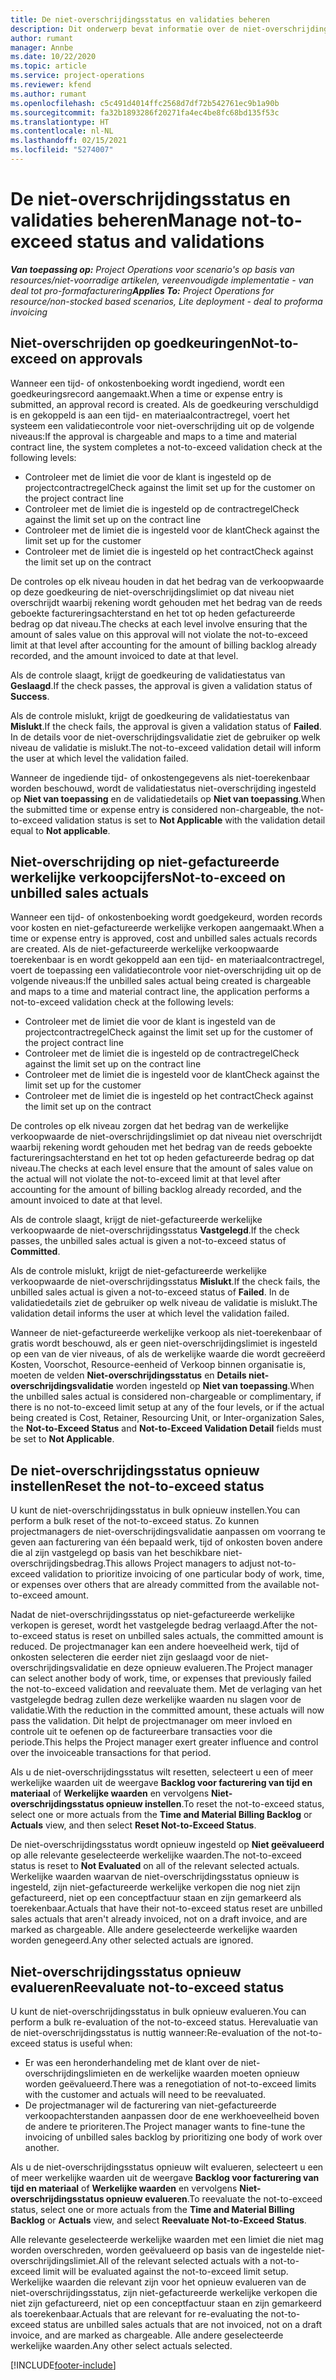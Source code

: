 ```yaml
---
title: De niet-overschrijdingsstatus en validaties beheren
description: Dit onderwerp bevat informatie over de niet-overschrijdingslimietcontroles die worden uitgevoerd in Project Operations.
author: rumant
manager: Annbe
ms.date: 10/22/2020
ms.topic: article
ms.service: project-operations
ms.reviewer: kfend
ms.author: rumant
ms.openlocfilehash: c5c491d4014ffc2568d7df72b542761ec9b1a90b
ms.sourcegitcommit: fa32b1893286f20271fa4ec4be8fc68bd135f53c
ms.translationtype: HT
ms.contentlocale: nl-NL
ms.lasthandoff: 02/15/2021
ms.locfileid: "5274007"
---
```

# <a name="manage-not-to-exceed-status-and-validations"></a><span data-ttu-id="62aa2-103">De niet-overschrijdingsstatus en validaties beheren</span><span class="sxs-lookup"><span data-stu-id="62aa2-103">Manage not-to-exceed status and validations</span></span> 

<span data-ttu-id="62aa2-104">_**Van toepassing op:** Project Operations voor scenario's op basis van resources/niet-voorradige artikelen, vereenvoudigde implementatie - van deal tot pro-formafacturering_</span><span class="sxs-lookup"><span data-stu-id="62aa2-104">_**Applies To:** Project Operations for resource/non-stocked based scenarios, Lite deployment - deal to proforma invoicing_</span></span>

## <a name="not-to-exceed-on-approvals"></a><span data-ttu-id="62aa2-105">Niet-overschrijden op goedkeuringen</span><span class="sxs-lookup"><span data-stu-id="62aa2-105">Not-to-exceed on approvals</span></span>

<span data-ttu-id="62aa2-106">Wanneer een tijd- of onkostenboeking wordt ingediend, wordt een goedkeuringsrecord aangemaakt.</span><span class="sxs-lookup"><span data-stu-id="62aa2-106">When a time or expense entry is submitted, an approval record is created.</span></span> <span data-ttu-id="62aa2-107">Als de goedkeuring verschuldigd is en gekoppeld is aan een tijd- en materiaalcontractregel, voert het systeem een validatiecontrole voor niet-overschrijding uit op de volgende niveaus:</span><span class="sxs-lookup"><span data-stu-id="62aa2-107">If the approval is chargeable and maps to a time and material contract line, the system completes a not-to-exceed validation check at the following levels:</span></span>

  - <span data-ttu-id="62aa2-108">Controleer met de limiet die voor de klant is ingesteld op de projectcontractregel</span><span class="sxs-lookup"><span data-stu-id="62aa2-108">Check against the limit set up for the customer on the project contract line</span></span>
  - <span data-ttu-id="62aa2-109">Controleer met de limiet die is ingesteld op de contractregel</span><span class="sxs-lookup"><span data-stu-id="62aa2-109">Check against the limit set up on the contract line</span></span>
  - <span data-ttu-id="62aa2-110">Controleer met de limiet die is ingesteld voor de klant</span><span class="sxs-lookup"><span data-stu-id="62aa2-110">Check against the limit set up for the customer</span></span>
  - <span data-ttu-id="62aa2-111">Controleer met de limiet die is ingesteld op het contract</span><span class="sxs-lookup"><span data-stu-id="62aa2-111">Check against the limit set up on the contract</span></span>

<span data-ttu-id="62aa2-112">De controles op elk niveau houden in dat het bedrag van de verkoopwaarde op deze goedkeuring de niet-overschrijdingslimiet op dat niveau niet overschrijdt waarbij rekening wordt gehouden met het bedrag van de reeds geboekte factureringsachterstand en het tot op heden gefactureerde bedrag op dat niveau.</span><span class="sxs-lookup"><span data-stu-id="62aa2-112">The checks at each level involve ensuring that the amount of sales value on this approval will not violate the not-to-exceed limit at that level after accounting for the amount of billing backlog already recorded, and the amount invoiced to date at that level.</span></span>

<span data-ttu-id="62aa2-113">Als de controle slaagt, krijgt de goedkeuring de validatiestatus van **Geslaagd**.</span><span class="sxs-lookup"><span data-stu-id="62aa2-113">If the check passes, the approval is given a validation status of **Success**.</span></span>

<span data-ttu-id="62aa2-114">Als de controle mislukt, krijgt de goedkeuring de validatiestatus van **Mislukt**.</span><span class="sxs-lookup"><span data-stu-id="62aa2-114">If the check fails, the approval is given a validation status of **Failed**.</span></span> <span data-ttu-id="62aa2-115">In de details voor de niet-overschrijdingsvalidatie ziet de gebruiker op welk niveau de validatie is mislukt.</span><span class="sxs-lookup"><span data-stu-id="62aa2-115">The not-to-exceed validation detail will inform the user at which level the validation failed.</span></span>

<span data-ttu-id="62aa2-116">Wanneer de ingediende tijd- of onkostengegevens als niet-toerekenbaar worden beschouwd, wordt de validatiestatus niet-overschrijding ingesteld op **Niet van toepassing** en de validatiedetails op **Niet van toepassing**.</span><span class="sxs-lookup"><span data-stu-id="62aa2-116">When the submitted time or expense entry is considered non-chargeable, the not-to-exceed validation status is set to **Not Applicable** with the validation detail equal to **Not applicable**.</span></span>

## <a name="not-to-exceed-on-unbilled-sales-actuals"></a><span data-ttu-id="62aa2-117">Niet-overschrijding op niet-gefactureerde werkelijke verkoopcijfers</span><span class="sxs-lookup"><span data-stu-id="62aa2-117">Not-to-exceed on unbilled sales actuals</span></span>

<span data-ttu-id="62aa2-118">Wanneer een tijd- of onkostenboeking wordt goedgekeurd, worden records voor kosten en niet-gefactureerde werkelijke verkopen aangemaakt.</span><span class="sxs-lookup"><span data-stu-id="62aa2-118">When a time or expense entry is approved, cost and unbilled sales actuals records are created.</span></span> <span data-ttu-id="62aa2-119">Als de niet-gefactureerde werkelijke verkoopwaarde toerekenbaar is en wordt gekoppeld aan een tijd- en materiaalcontractregel, voert de toepassing een validatiecontrole voor niet-overschrijding uit op de volgende niveaus:</span><span class="sxs-lookup"><span data-stu-id="62aa2-119">If the unbilled sales actual being created is chargeable and maps to a time and material contract line, the application performs a not-to-exceed validation check at the following levels:</span></span>

  - <span data-ttu-id="62aa2-120">Controleer met de limiet die voor de klant is ingesteld van de projectcontractregel</span><span class="sxs-lookup"><span data-stu-id="62aa2-120">Check against the limit set up for the customer of the project contract line</span></span>
  - <span data-ttu-id="62aa2-121">Controleer met de limiet die is ingesteld op de contractregel</span><span class="sxs-lookup"><span data-stu-id="62aa2-121">Check against the limit set up on the contract line</span></span>
  - <span data-ttu-id="62aa2-122">Controleer met de limiet die is ingesteld voor de klant</span><span class="sxs-lookup"><span data-stu-id="62aa2-122">Check against the limit set up for the customer</span></span>
  - <span data-ttu-id="62aa2-123">Controleer met de limiet die is ingesteld op het contract</span><span class="sxs-lookup"><span data-stu-id="62aa2-123">Check against the limit set up on the contract</span></span>

<span data-ttu-id="62aa2-124">De controles op elk niveau zorgen dat het bedrag van de werkelijke verkoopwaarde de niet-overschrijdingslimiet op dat niveau niet overschrijdt waarbij rekening wordt gehouden met het bedrag van de reeds geboekte factureringsachterstand en het tot op heden gefactureerde bedrag op dat niveau.</span><span class="sxs-lookup"><span data-stu-id="62aa2-124">The checks at each level ensure that the amount of sales value on the actual will not violate the not-to-exceed limit at that level after accounting for the amount of billing backlog already recorded, and the amount invoiced to date at that level.</span></span>

<span data-ttu-id="62aa2-125">Als de controle slaagt, krijgt de niet-gefactureerde werkelijke verkoopwaarde de niet-overschrijdingsstatus **Vastgelegd**.</span><span class="sxs-lookup"><span data-stu-id="62aa2-125">If the check passes, the unbilled sales actual is given a not-to-exceed status of **Committed**.</span></span>

<span data-ttu-id="62aa2-126">Als de controle mislukt, krijgt de niet-gefactureerde werkelijke verkoopwaarde de niet-overschrijdingsstatus **Mislukt**.</span><span class="sxs-lookup"><span data-stu-id="62aa2-126">If the check fails, the unbilled sales actual is given a not-to-exceed status of **Failed**.</span></span> <span data-ttu-id="62aa2-127">In de validatiedetails ziet de gebruiker op welk niveau de validatie is mislukt.</span><span class="sxs-lookup"><span data-stu-id="62aa2-127">The validation detail informs the user at which level the validation failed.</span></span>

<span data-ttu-id="62aa2-128">Wanneer de niet-gefactureerde werkelijke verkoop als niet-toerekenbaar of gratis wordt beschouwd, als er geen niet-overschrijdingslimiet is ingesteld op een van de vier niveaus, of als de werkelijke waarde die wordt gecreëerd Kosten, Voorschot, Resource-eenheid of Verkoop binnen organisatie is, moeten de velden **Niet-overschrijdingsstatus** en **Details niet-overschrijdingsvalidatie** worden ingesteld op **Niet van toepassing**.</span><span class="sxs-lookup"><span data-stu-id="62aa2-128">When the unbilled sales actual is considered non-chargeable or complimentary, if there is no not-to-exceed limit setup at any of the four levels, or if the actual being created is Cost, Retainer, Resourcing Unit, or Inter-organization Sales, the **Not-to-Exceed Status** and **Not-to-Exceed Validation Detail** fields must be set to **Not Applicable**.</span></span>

## <a name="reset-the-not-to-exceed-status"></a><span data-ttu-id="62aa2-129">De niet-overschrijdingsstatus opnieuw instellen</span><span class="sxs-lookup"><span data-stu-id="62aa2-129">Reset the not-to-exceed status</span></span>

<span data-ttu-id="62aa2-130">U kunt de niet-overschrijdingsstatus in bulk opnieuw instellen.</span><span class="sxs-lookup"><span data-stu-id="62aa2-130">You can perform a bulk reset of the not-to-exceed status.</span></span> <span data-ttu-id="62aa2-131">Zo kunnen projectmanagers de niet-overschrijdingsvalidatie aanpassen om voorrang te geven aan facturering van één bepaald werk, tijd of onkosten boven andere die al zijn vastgelegd op basis van het beschikbare niet-overschrijdingsbedrag.</span><span class="sxs-lookup"><span data-stu-id="62aa2-131">This allows Project managers to adjust not-to-exceed validation to prioritize invoicing of one particular body of work, time, or expenses over others that are already committed from the available not-to-exceed amount.</span></span>

<span data-ttu-id="62aa2-132">Nadat de niet-overschrijdingsstatus op niet-gefactureerde werkelijke verkopen is gereset, wordt het vastgelegde bedrag verlaagd.</span><span class="sxs-lookup"><span data-stu-id="62aa2-132">After the not-to-exceed status is reset on unbilled sales actuals, the committed amount is reduced.</span></span> <span data-ttu-id="62aa2-133">De projectmanager kan een andere hoeveelheid werk, tijd of onkosten selecteren die eerder niet zijn geslaagd voor de niet-overschrijdingsvalidatie en deze opnieuw evalueren.</span><span class="sxs-lookup"><span data-stu-id="62aa2-133">The Project manager can select another body of work, time, or expenses that previously failed the not-to-exceed validation and reevaluate them.</span></span> <span data-ttu-id="62aa2-134">Met de verlaging van het vastgelegde bedrag zullen deze werkelijke waarden nu slagen voor de validatie.</span><span class="sxs-lookup"><span data-stu-id="62aa2-134">With the reduction in the committed amount, these actuals will now pass the validation.</span></span> <span data-ttu-id="62aa2-135">Dit helpt de projectmanager om meer invloed en controle uit te oefenen op de factureerbare transacties voor die periode.</span><span class="sxs-lookup"><span data-stu-id="62aa2-135">This helps the Project manager exert greater influence and control over the invoiceable transactions for that period.</span></span>

<span data-ttu-id="62aa2-136">Als u de niet-overschrijdingsstatus wilt resetten, selecteert u een of meer werkelijke waarden uit de weergave **Backlog voor facturering van tijd en materiaal** of **Werkelijke waarden** en vervolgens **Niet-overschrijdingsstatus opnieuw instellen**.</span><span class="sxs-lookup"><span data-stu-id="62aa2-136">To reset the not-to-exceed status, select one or more actuals from the **Time and Material Billing Backlog** or **Actuals** view, and then select **Reset Not-to-Exceed Status**.</span></span>

<span data-ttu-id="62aa2-137">De niet-overschrijdingsstatus wordt opnieuw ingesteld op **Niet geëvalueerd** op alle relevante geselecteerde werkelijke waarden.</span><span class="sxs-lookup"><span data-stu-id="62aa2-137">The not-to-exceed status is reset to **Not Evaluated** on all of the relevant selected actuals.</span></span> <span data-ttu-id="62aa2-138">Werkelijke waarden waarvan de niet-overschrijdingsstatus opnieuw is ingesteld, zijn niet-gefactureerde werkelijke verkopen die nog niet zijn gefactureerd, niet op een conceptfactuur staan en zijn gemarkeerd als toerekenbaar.</span><span class="sxs-lookup"><span data-stu-id="62aa2-138">Actuals that have their not-to-exceed status reset are unbilled sales actuals that aren't already invoiced, not on a draft invoice, and are marked as chargeable.</span></span> <span data-ttu-id="62aa2-139">Alle andere geselecteerde werkelijke waarden worden genegeerd.</span><span class="sxs-lookup"><span data-stu-id="62aa2-139">Any other selected actuals are ignored.</span></span>

## <a name="reevaluate-not-to-exceed-status"></a><span data-ttu-id="62aa2-140">Niet-overschrijdingsstatus opnieuw evalueren</span><span class="sxs-lookup"><span data-stu-id="62aa2-140">Reevaluate not-to-exceed status</span></span>

<span data-ttu-id="62aa2-141">U kunt de niet-overschrijdingsstatus in bulk opnieuw evalueren.</span><span class="sxs-lookup"><span data-stu-id="62aa2-141">You can perform a bulk re-evaluation of the not-to-exceed status.</span></span> <span data-ttu-id="62aa2-142">Herevaluatie van de niet-overschrijdingsstatus is nuttig wanneer:</span><span class="sxs-lookup"><span data-stu-id="62aa2-142">Re-evaluation of the not-to-exceed status is useful when:</span></span>

  - <span data-ttu-id="62aa2-143">Er was een heronderhandeling met de klant over de niet-overschrijdingslimieten en de werkelijke waarden moeten opnieuw worden geëvalueerd.</span><span class="sxs-lookup"><span data-stu-id="62aa2-143">There was a renegotiation of not-to-exceed limits with the customer and actuals will need to be reevaluated.</span></span>
  - <span data-ttu-id="62aa2-144">De projectmanager wil de facturering van niet-gefactureerde verkoopachterstanden aanpassen door de ene werkhoeveelheid boven de andere te prioriteren.</span><span class="sxs-lookup"><span data-stu-id="62aa2-144">The Project manager wants to fine-tune the invoicing of unbilled sales backlog by prioritizing one body of work over another.</span></span>

<span data-ttu-id="62aa2-145">Als u de niet-overschrijdingsstatus opnieuw wilt evalueren, selecteert u een of meer werkelijke waarden uit de weergave **Backlog voor facturering van tijd en materiaal** of **Werkelijke waarden** en vervolgens **Niet-overschrijdingsstatus opnieuw evalueren**.</span><span class="sxs-lookup"><span data-stu-id="62aa2-145">To reevaluate the not-to-exceed status, select one or more actuals from the **Time and Material Billing Backlog** or **Actuals** view, and select **Reevaluate Not-to-Exceed Status**.</span></span>

<span data-ttu-id="62aa2-146">Alle relevante geselecteerde werkelijke waarden met een limiet die niet mag worden overschreden, worden geëvalueerd op basis van de ingestelde niet-overschrijdingslimiet.</span><span class="sxs-lookup"><span data-stu-id="62aa2-146">All of the relevant selected actuals with a not-to-exceed limit will be evaluated against the not-to-exceed limit setup.</span></span> <span data-ttu-id="62aa2-147">Werkelijke waarden die relevant zijn voor het opnieuw evalueren van de niet-overschrijdingsstatus, zijn niet-gefactureerde werkelijke verkopen die niet zijn gefactureerd, niet op een conceptfactuur staan en zijn gemarkeerd als toerekenbaar.</span><span class="sxs-lookup"><span data-stu-id="62aa2-147">Actuals that are relevant for re-evaluating the not-to-exceed status are unbilled sales actuals that are not invoiced, not on a draft invoice, and are marked as chargeable.</span></span> <span data-ttu-id="62aa2-148">Alle andere geselecteerde werkelijke waarden.</span><span class="sxs-lookup"><span data-stu-id="62aa2-148">Any other select actuals selected.</span></span>


[!INCLUDE[footer-include](../../includes/footer-banner.md)]